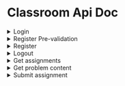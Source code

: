 # Classroom Api Doc
<details>
  <summary>Login</summary>

Used to login. 

**URL** : `/loginUser`

**Method** : `POST`

**Data constraints**

| Form key | Data type |
|----------|-----------|
| userid   | string    |
| password | string    |



## Success Response
Should redirect to /$(redirect) (e.g., /home here) based on the json result.

```json
{
    "err": "",
    "redirect": "home"
}
```

## Error Response

**Condition** : If 'userid' and 'password' combination is wrong.

**Content** :

```json
{
    "err": "invalid",
    "redirect": ""
}
```
</details>

<details>
  <summary>Register Pre-validation</summary>

Used to prevalidate the register fields. For example, check if the user name has been used and show tips below the input textbox.

**URL** : `/register/validation`

**Method** : `POST`

**Data constraints**

```json
{
    "field": "id",
    "data": "the input user id"
}
```



## Success Response
Error field is empty.

```json
{
    "err": ""
}
```

## Error Response

**Condition** : If user name has been used.

**Content** :

```json
{
    "err": "USERNAME_ALREADY_EXIST"
}
```

</details>

<details>
  <summary>Register</summary>
  Used to register new user.

**URL** : `/register`

**Method** : `POST` or `GET` (`GET` request will return the static html for registration.)

**Data constraints**

| Form key | Data type |
|----------|-----------|
| userid   | string    |
| password | string    |
| name | string |



## Success Response
Error field is empty. Should redirect to the /$(redirect) page.

```json
{
    "err": "",
    "redirect": "login"
}
```

## Error Response

**Condition** : If user name has been used.

**Content** :

```json
{
    "err": "USERNAME_ALREADY_EXIST"
    "redirect": ""
}
```

</details>

<details>
  <summary>Logout</summary>
Used to logout.

**URL** : `/logout`

**Method** : `POST`

**Data constraints**

No data needed. Get user information from the token in cookies.



## Success Response


```json
{
    "logout": True,
    "redirect": "login"
}
```
</details>

<details>
  <summary>Get assignments</summary>

Used to get assignments for user.

**URL** : `/assignments`

**Method** : `GET`

**Data constraints**

No data needed. Get user information from the token in cookies.



## Success Response
The data field contains a series of assignments. The problem id is used to get problem from the server by /problem?problemId=xxxxx.

```json
{
	"data":
    {
    	"AssignmentNameX":
        {
       		"problemIds": ["10001","20003"],
            "repoFullName":"private-cr-test/firsthw"
        },
        "AssignmentNameY":
        {
        	"problemIds": ["10003"]
            "repoFullName": "xxxx/xxxxx"
        }
    },
    "err": ""
}
```

## Error Response

**Condition** : If no assignments found.

**Content** :

```json
{
    "err": "NotFound"
    "data": {}
}
```
</details>

<details>
  <summary>Get problem content</summary>
	Used to get problem details.

**URL** : `/problem`

**Method** : `GET`

**Data constraints**


| Form key | Data type |
|----------|-----------|
| problemId   | string    |



## Success Response


```json
{
	"data": "problem content based on markdown template",
    "err": ""
}
```
The data field is in the format of markdown.We reuse your solution.
The template is like this:
```text
# {problem name}
## 题目描述
{problem description}
## 输入
{input}
## 输出
{output}
<button>开始答题</button>
```

## Error Response

**Condition** : If problemId is null.

**Content** :

```json
{
    "err": "InvalidArg"
    "data": ""
}
```
</details>

<details>
  <summary>Submit assignment</summary>
	
Used to submit assignment.

**URL** : `/submit`

**Method** : `POST`

**Data constraints**
Repo name is used instead of assignment name. We need the repo name so that we can perform following git operations. As the frontend has requested for the assignments information, don't discard the repo name fields so that you can use them here.
```json
{
	"repoFullName": "private-cr-test/firsthw",
	"code":
	{
		"10001": "import os\nprint('here2')",
		"20003": "import os\nprint('here3')"
	}
}
```



## Success Response
If error is empty, the submit is successfully submitted but need to run for a while. Use the runId to query for the submit's current state.
```json
{
    "err": "",
    "runId": "9c291e19-de52-473e-92b2-7d9d086e791a"
}
```


## Error Response

**Condition** : (1) Last submit is not completed; or (2) Submit too frequently; or (3) No changes compared to last submit.

**Content** :

```json
{
    "err": "NotReady",
    "runId": ""
}
```
</details>
